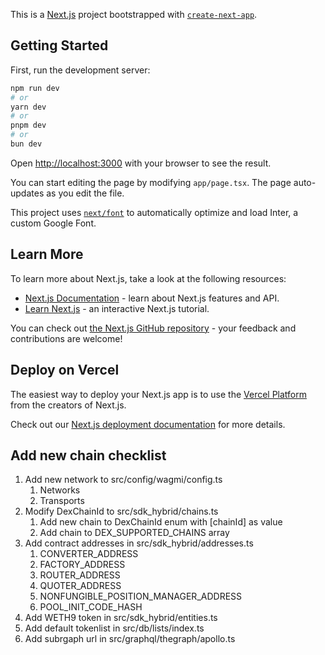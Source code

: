 This is a [Next.js](https://nextjs.org/) project bootstrapped with [`create-next-app`](https://github.com/vercel/next.js/tree/canary/packages/create-next-app).

## 

## Getting Started

First, run the development server:

```bash
npm run dev
# or
yarn dev
# or
pnpm dev
# or
bun dev
```

Open [http://localhost:3000](http://localhost:3000) with your browser to see the result.

You can start editing the page by modifying `app/page.tsx`. The page auto-updates as you edit the file.

This project uses [`next/font`](https://nextjs.org/docs/basic-features/font-optimization) to automatically optimize and load Inter, a custom Google Font.

## Learn More

To learn more about Next.js, take a look at the following resources:

- [Next.js Documentation](https://nextjs.org/docs) - learn about Next.js features and API.
- [Learn Next.js](https://nextjs.org/learn) - an interactive Next.js tutorial.

You can check out [the Next.js GitHub repository](https://github.com/vercel/next.js/) - your feedback and contributions are welcome!

## Deploy on Vercel

The easiest way to deploy your Next.js app is to use the [Vercel Platform](https://vercel.com/new?utm_medium=default-template&filter=next.js&utm_source=create-next-app&utm_campaign=create-next-app-readme) from the creators of Next.js.

Check out our [Next.js deployment documentation](https://nextjs.org/docs/deployment) for more details.

## Add new chain checklist

1. Add new network to src/config/wagmi/config.ts 
   1. Networks
   2. Transports
2. Modify DexChainId to src/sdk_hybrid/chains.ts
   1. Add new chain to DexChainId enum with [chainId] as value
   2. Add chain to DEX_SUPPORTED_CHAINS array
3. Add contract addresses in src/sdk_hybrid/addresses.ts
   1. CONVERTER_ADDRESS
   2. FACTORY_ADDRESS
   3. ROUTER_ADDRESS
   4. QUOTER_ADDRESS
   5. NONFUNGIBLE_POSITION_MANAGER_ADDRESS
   6. POOL_INIT_CODE_HASH
4. Add WETH9 token in src/sdk_hybrid/entities.ts
5. Add default tokenlist in src/db/lists/index.ts
6. Add subrgaph url in src/graphql/thegraph/apollo.ts
